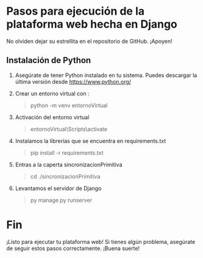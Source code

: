 # Pasos para ejecución de la plataforma web hecha en Django

No olviden dejar su estrellita en el repositorio de GitHub. ¡Apoyen!

## Instalación de Python

1. Asegúrate de tener Python instalado en tu sistema. Puedes descargar la última versión desde https://www.python.org/

2. Crear un entorno virtual con :
   > python -m venv entornoVirtual

3. Activación del entorno virtual
   > entornoVirtual\Scripts\activate

4. Instalamos la librerías que se encuentra en requirements.txt
   > pip install -r requirements.txt

5. Entras a la caperta sincronizacionPrimitiva
   > cd ./sincronizacionPrimitiva

6. Levantamos el servidor de Django
   > py manage.py runserver

# Fin
¡Listo para ejecutar tu plataforma web! Si tienes algún problema, asegúrate de seguir estos pasos correctamente. ¡Buena suerte!
